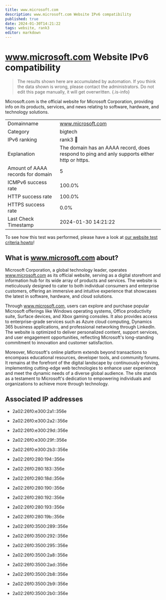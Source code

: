 ```yaml
---
title: www.microsoft.com
description: www.microsoft.com Website IPv6 compatibility
published: true
date: 2024-01-30T14:21:22
tags: website, rank3
editor: markdown
---
```


# www.microsoft.com Website IPv6 compatibility

> The results shown here are accumulated by automation. If you think the data shown is wrong, please contact the administrators. 
> Do not edit this page manually, it will get overwritten.
{.is-info}

Microsoft.com is the official website for Microsoft Corporation, providing info on its products, services, and news relating to software, hardware, and technology solutions.


|   |   |
| - | - |
| Domainname | www.microsoft.com
| Category | bigtech |
| IPv6 ranking | rank3 :3rd_place_medal: |
| Explanation | The domain has an AAAA record, does respond to ping and anly supports either http or https. |
| Amount of AAAA records for domain | 5 |
| ICMPv6 success rate | 100.0%|
| HTTP success rate | 100.0% |
| HTTPS success rate | 0.0% |
| Last Check Timestamp | 2024-01-30 14:21:22 |

To see how this test was performed, please have a look at [our website test criteria howto](/howto/testcriteria/website)!


## What is www.microsoft.com about?
Microsoft Corporation, a global technology leader, operates www.microsoft.com as its official website, serving as a digital storefront and information hub for its wide array of products and services. The website is meticulously designed to cater to both individual consumers and enterprise customers, offering an immersive and intuitive experience that showcases the latest in software, hardware, and cloud solutions.

Through www.microsoft.com, users can explore and purchase popular Microsoft offerings like Windows operating systems, Office productivity suite, Surface devices, and Xbox gaming consoles. It also provides access to enterprise-grade services such as Azure cloud computing, Dynamics 365 business applications, and professional networking through LinkedIn. The website is optimized to deliver personalized content, support services, and user engagement opportunities, reflecting Microsoft's long-standing commitment to innovation and customer satisfaction.

Moreover, Microsoft's online platform extends beyond transactions to encompass educational resources, developer tools, and community forums. It remains at the forefront of the digital landscape by continuously evolving, implementing cutting-edge web technologies to enhance user experience and meet the dynamic needs of a diverse global audience. The site stands as a testament to Microsoft's dedication to empowering individuals and organizations to achieve more through technology.



## Associated IP addresses

- 2a02:26f0:e300:2a1::356e

- 2a02:26f0:e300:2a2::356e

- 2a02:26f0:e300:29d::356e

- 2a02:26f0:e300:29f::356e

- 2a02:26f0:e300:2b3::356e

- 2a02:26f0:280:194::356e

- 2a02:26f0:280:183::356e

- 2a02:26f0:280:18d::356e

- 2a02:26f0:280:190::356e

- 2a02:26f0:280:192::356e

- 2a02:26f0:280:193::356e

- 2a02:26f0:280:19b::356e

- 2a02:26f0:3500:289::356e

- 2a02:26f0:3500:292::356e

- 2a02:26f0:3500:295::356e

- 2a02:26f0:3500:2a8::356e

- 2a02:26f0:3500:2ad::356e

- 2a02:26f0:3500:2b8::356e

- 2a02:26f0:3500:2b9::356e

- 2a02:26f0:3500:2b0::356e

